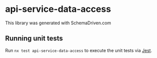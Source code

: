 
# api-service-data-access

This library was generated with SchemaDriven.com

## Running unit tests

Run `nx test api-service-data-access` to execute the unit tests via [Jest](https://jestjs.io).

